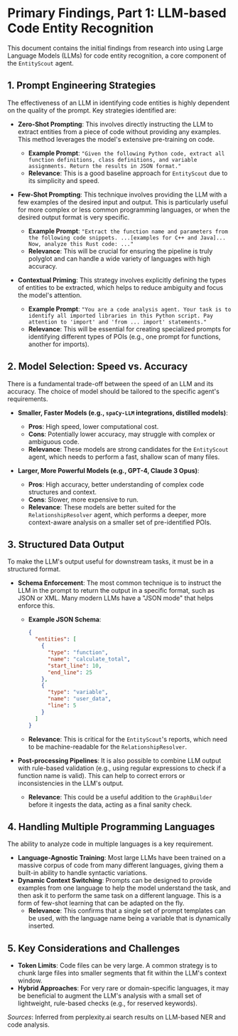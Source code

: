 # Primary Findings, Part 1: LLM-based Code Entity Recognition

This document contains the initial findings from research into using Large Language Models (LLMs) for code entity recognition, a core component of the `EntityScout` agent.

## 1. Prompt Engineering Strategies

The effectiveness of an LLM in identifying code entities is highly dependent on the quality of the prompt. Key strategies identified are:

*   **Zero-Shot Prompting**: This involves directly instructing the LLM to extract entities from a piece of code without providing any examples. This method leverages the model's extensive pre-training on code.
    *   **Example Prompt**: `"Given the following Python code, extract all function definitions, class definitions, and variable assignments. Return the results in JSON format."`
    *   **Relevance**: This is a good baseline approach for `EntityScout` due to its simplicity and speed.

*   **Few-Shot Prompting**: This technique involves providing the LLM with a few examples of the desired input and output. This is particularly useful for more complex or less common programming languages, or when the desired output format is very specific.
    *   **Example Prompt**: `"Extract the function name and parameters from the following code snippets. ...[examples for C++ and Java]... Now, analyze this Rust code: ..."`
    *   **Relevance**: This will be crucial for ensuring the pipeline is truly polyglot and can handle a wide variety of languages with high accuracy.

*   **Contextual Priming**: This strategy involves explicitly defining the types of entities to be extracted, which helps to reduce ambiguity and focus the model's attention.
    *   **Example Prompt**: `"You are a code analysis agent. Your task is to identify all imported libraries in this Python script. Pay attention to 'import' and 'from ... import' statements."`
    *   **Relevance**: This will be essential for creating specialized prompts for identifying different types of POIs (e.g., one prompt for functions, another for imports).

## 2. Model Selection: Speed vs. Accuracy

There is a fundamental trade-off between the speed of an LLM and its accuracy. The choice of model should be tailored to the specific agent's requirements.

*   **Smaller, Faster Models (e.g., `spaCy-LLM` integrations, distilled models)**:
    *   **Pros**: High speed, lower computational cost.
    *   **Cons**: Potentially lower accuracy, may struggle with complex or ambiguous code.
    *   **Relevance**: These models are strong candidates for the `EntityScout` agent, which needs to perform a fast, shallow scan of many files.

*   **Larger, More Powerful Models (e.g., GPT-4, Claude 3 Opus)**:
    *   **Pros**: High accuracy, better understanding of complex code structures and context.
    *   **Cons**: Slower, more expensive to run.
    *   **Relevance**: These models are better suited for the `RelationshipResolver` agent, which performs a deeper, more context-aware analysis on a smaller set of pre-identified POIs.

## 3. Structured Data Output

To make the LLM's output useful for downstream tasks, it must be in a structured format.

*   **Schema Enforcement**: The most common technique is to instruct the LLM in the prompt to return the output in a specific format, such as JSON or XML. Many modern LLMs have a "JSON mode" that helps enforce this.
    *   **Example JSON Schema**:
        ```json
        {
          "entities": [
            {
              "type": "function",
              "name": "calculate_total",
              "start_line": 10,
              "end_line": 25
            },
            {
              "type": "variable",
              "name": "user_data",
              "line": 5
            }
          ]
        }
        ```
    *   **Relevance**: This is critical for the `EntityScout`'s reports, which need to be machine-readable for the `RelationshipResolver`.

*   **Post-processing Pipelines**: It is also possible to combine LLM output with rule-based validation (e.g., using regular expressions to check if a function name is valid). This can help to correct errors or inconsistencies in the LLM's output.
    *   **Relevance**: This could be a useful addition to the `GraphBuilder` before it ingests the data, acting as a final sanity check.

## 4. Handling Multiple Programming Languages

The ability to analyze code in multiple languages is a key requirement.

*   **Language-Agnostic Training**: Most large LLMs have been trained on a massive corpus of code from many different languages, giving them a built-in ability to handle syntactic variations.
*   **Dynamic Context Switching**: Prompts can be designed to provide examples from one language to help the model understand the task, and then ask it to perform the same task on a different language. This is a form of few-shot learning that can be adapted on the fly.
    *   **Relevance**: This confirms that a single set of prompt templates can be used, with the language name being a variable that is dynamically inserted.

## 5. Key Considerations and Challenges

*   **Token Limits**: Code files can be very large. A common strategy is to chunk large files into smaller segments that fit within the LLM's context window.
*   **Hybrid Approaches**: For very rare or domain-specific languages, it may be beneficial to augment the LLM's analysis with a small set of lightweight, rule-based checks (e.g., for reserved keywords).

*Sources*: Inferred from perplexity.ai search results on LLM-based NER and code analysis.